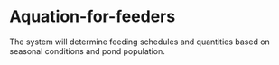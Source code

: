 # Aquation-for-feeders
The system will determine feeding schedules and quantities based on seasonal conditions and pond population.
